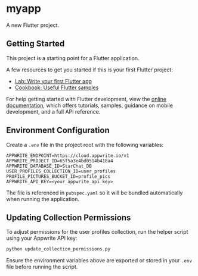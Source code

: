 # myapp

A new Flutter project.

## Getting Started

This project is a starting point for a Flutter application.

A few resources to get you started if this is your first Flutter project:

- [Lab: Write your first Flutter app](https://docs.flutter.dev/get-started/codelab)
- [Cookbook: Useful Flutter samples](https://docs.flutter.dev/cookbook)

For help getting started with Flutter development, view the
[online documentation](https://docs.flutter.dev/), which offers tutorials,
samples, guidance on mobile development, and a full API reference.

## Environment Configuration

Create a `.env` file in the project root with the following variables:

```
APPWRITE_ENDPOINT=https://cloud.appwrite.io/v1
APPWRITE_PROJECT_ID=65f5a3e4bd0514b418a4
APPWRITE_DATABASE_ID=StarChat_DB
USER_PROFILES_COLLECTION_ID=user_profiles
PROFILE_PICTURES_BUCKET_ID=profile_pics
APPWRITE_API_KEY=<your_appwrite_api_key>
```

The file is referenced in `pubspec.yaml` so it will be bundled automatically when running the application.

## Updating Collection Permissions

To adjust permissions for the user profiles collection, run the helper script using your Appwrite API key:

```bash
python update_collection_permissions.py
```

Ensure the environment variables above are exported or stored in your `.env` file before running the script.

